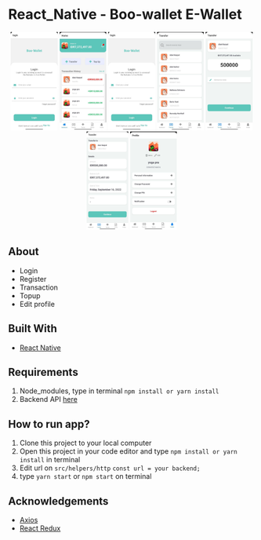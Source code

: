 # React_Native - Boo-wallet E-Wallet

<p align="center">
  <img src="./screenshoot/login.jpg" height="200" />
  <img src="./screenshoot/home.jpg" height="200" /> 
  <img src="./screenshoot/login.jpg" height="200" />
  <img src="./screenshoot/search-user.jpg" height="200" /> 
  <img src="./screenshoot/input-amount.jpg" height="200" />
  <img src="./screenshoot/transfer-confirmation.jpg" height="200" /> 
  <img src="./screenshoot/profile.jpg" height="200" /> 
</p>

## About
- Login
- Register
- Transaction
- Topup
- Edit profile

## Built With
- [React Native](hhttps://reactnative.dev/)

## Requirements
1. Node_modules, type in terminal `npm install or yarn install`
2. Backend API [here](https://github.com/sen9kuni/fw9-backend)

## How to run app?
1. Clone this project to your local computer
2. Open this project in your code editor and type `npm install or yarn install` in terminal
3. Edit url on `src/helpers/http`
`const url = your backend;`
4. type `yarn start` or `npm start` on terminal

## Acknowledgements
- [Axios](https://axios-http.com/)
- [React Redux](https://react-redux.js.org/)